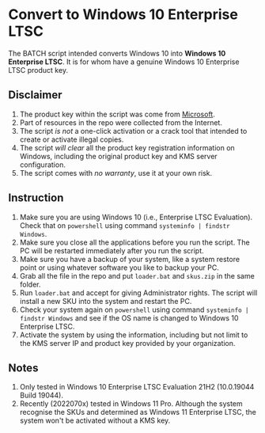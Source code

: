 # Convert to Windows 10 Enterprise LTSC
The BATCH script intended converts Windows 10 into **Windows 10 Enterprise LTSC**.
It is for whom have a genuine Windows 10 Enterprise LTSC product key.

## Disclaimer
1. The product key within the script was come from [Microsoft](https://docs.microsoft.com/en-us/windows-server/get-started/kms-client-activation-keys).
3. Part of resources in the repo were collected from the Internet.
2. The script *is not* a one-click activation or a crack tool that intended to create or activate illegal copies.
4. The script *will clear* all the product key registration information on Windows, including the original product key and KMS server configuration.
5. The script comes with *no warranty*, use it at your own risk.

## Instruction
1. Make sure you are using Windows 10 (i.e., Enterprise LTSC Evaluation). Check that on `powershell` using command `systeminfo | findstr Windows`.
2. Make sure you close all the applications before you run the script. The PC will be restarted immediately after you run the script.
3. Make sure you have a backup of your system, like a system restore point or using whatever software you like to backup your PC.
4. Grab all the file in the repo and put `loader.bat` and `skus.zip` in the same folder.
5. Run `loader.bat` and accept for giving Administrator rights. The script will install a new SKU into the system and restart the PC.
6. Check your system again on `powershell` using command `systeminfo | findstr Windows` and see if the OS name is changed to Windows 10 Enterprise LTSC.
7. Activate the system by using the information, including but not limit to the KMS server IP and product key provided by your organization.

## Notes
1. Only tested in Windows 10 Enterprise LTSC Evaluation 21H2 (10.0.19044 Build 19044).
2. Recently (2022070x) tested in Windows 11 Pro. Although the system recognise the SKUs and determined as Windows 11 Enterprise LTSC, the system won't be activated without a KMS key.
